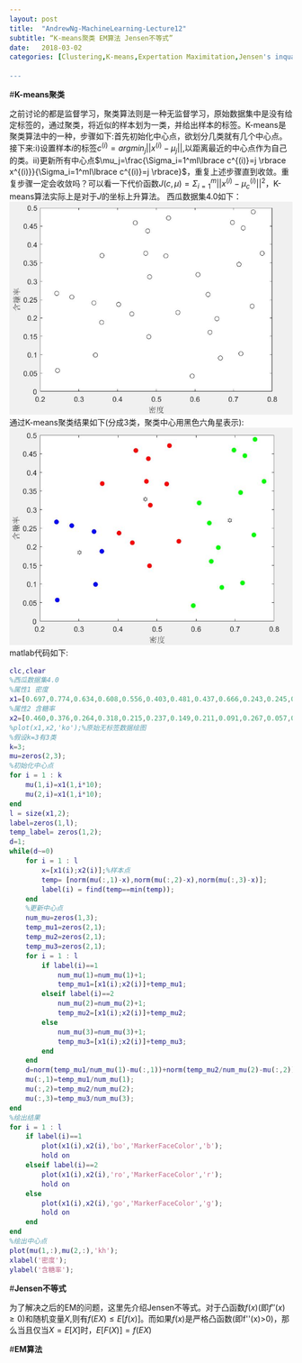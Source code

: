 ```yaml
---
layout: post
title:  "AndrewNg-MachineLearning-Lecture12"
subtitle: “K-means聚类 EM算法 Jensen不等式”
date:   2018-03-02
categories: [Clustering,K-means,Expertation Maximitation,Jensen's inquality]

---
```

<script type="text/x-mathjax-config"> MathJax.Hub.Config({ tex2jax: {inlineMath: [['$','$'],['\\(','\\)']]} }); </script> <script type="text/javascript" async src="https://cdn.mathjax.org/mathjax/latest/MathJax.js?config=TeX-MML-AM_CHTML"> </script>

#**K-means聚类**

之前讨论的都是监督学习，聚类算法则是一种无监督学习，原始数据集中是没有给定标签的，通过聚类，将近似的样本划为一类，并给出样本的标签。K-means是聚类算法中的一种，步骤如下:首先初始化中心点，欲划分几类就有几个中心点。接下来:i)设置样本$i$的标签$c^{(i)}=argmin_j||x^{(i)}-\mu_j||$,以距离最近的中心点作为自己的类。ii)更新所有中心点$\mu_j=\frac{\Sigma_i=1^mI\lbrace c^{(i)}=j \rbrace x^{(i)}}{\Sigma_i=1^mI\lbrace c^{(i)}=j \rbrace}$，重复上述步骤直到收敛。重复步骤一定会收敛吗？可以看一下代价函数$J(c,\mu)=\Sigma_{i=1}^m||x^{(i)}-\mu_c^{(i)}||^2$，K-means算法实际上是对于$J$的坐标上升算法。
西瓜数据集4.0如下：
![](https://raw.githubusercontent.com/NjuOwen/NjuOwen.github.io/master/img/2018-03-02-AndrewNg-MachineLearning-lec12/data1.JPG)
通过K-means聚类结果如下(分成3类，聚类中心用黑色六角星表示):
![](https://raw.githubusercontent.com/NjuOwen/NjuOwen.github.io/master/img/2018-03-02-AndrewNg-MachineLearning-lec12/Kmeans.JPG)
matlab代码如下:
```matlab
clc,clear
%西瓜数据集4.0
%属性1 密度
x1=[0.697,0.774,0.634,0.608,0.556,0.403,0.481,0.437,0.666,0.243,0.245,0.343,0.639,0.657,0.360,0.593,0.719,0.359,0.339,0.282,0.748,0.714,0.483,0.478,0.525,0.751,0.532,0.473,0.725,0.446];
%属性2 含糖率
x2=[0.460,0.376,0.264,0.318,0.215,0.237,0.149,0.211,0.091,0.267,0.057,0.099,0.161,0.198,0.370,0.042,0.103,0.188,0.241,0.257,0.232,0.346,0.312,0.437,0.369,0.489,0.472,0.376,0.445,0.459];
%plot(x1,x2,'ko');%原始无标签数据绘图
%假设k=3有3类
k=3;
mu=zeros(2,3);
%初始化中心点
for i = 1 : k
    mu(1,i)=x1(1,i*10);
    mu(2,i)=x1(1,i*10);
end
l = size(x1,2);
label=zeros(1,l);
temp_label= zeros(1,2);
d=1;
while(d~=0)
    for i = 1 : l
        x=[x1(i);x2(i)];%样本点
        temp= [norm(mu(:,1)-x),norm(mu(:,2)-x),norm(mu(:,3)-x)];
        label(i) = find(temp==min(temp));
    end
    %更新中心点
    num_mu=zeros(1,3);
    temp_mu1=zeros(2,1);
    temp_mu2=zeros(2,1);
    temp_mu3=zeros(2,1);
    for i = 1 : l
        if label(i)==1
            num_mu(1)=num_mu(1)+1;
            temp_mu1=[x1(i);x2(i)]+temp_mu1;
        elseif label(i)==2
            num_mu(2)=num_mu(2)+1;
            temp_mu2=[x1(i);x2(i)]+temp_mu2;
        else
            num_mu(3)=num_mu(3)+1;
            temp_mu3=[x1(i);x2(i)]+temp_mu3;
        end
    end
    d=norm(temp_mu1/num_mu(1)-mu(:,1))+norm(temp_mu2/num_mu(2)-mu(:,2))+norm(temp_mu3/num_mu(3)-mu(:,3));
    mu(:,1)=temp_mu1/num_mu(1);
    mu(:,2)=temp_mu2/num_mu(2);
    mu(:,3)=temp_mu3/num_mu(3);
end
%绘出结果
for i = 1 : l
    if label(i)==1
        plot(x1(i),x2(i),'bo','MarkerFaceColor','b');
        hold on
    elseif label(i)==2
        plot(x1(i),x2(i),'ro','MarkerFaceColor','r');
        hold on
    else
        plot(x1(i),x2(i),'go','MarkerFaceColor','g');
        hold on
    end
end
%绘出中心点
plot(mu(1,:),mu(2,:),'kh');
xlabel('密度');
ylabel('含糖率');
```

#**Jensen不等式**

为了解决之后的EM的问题，这里先介绍Jensen不等式。对于凸函数$f(x)$(即$f''(x)\geq0$)和随机变量$X$,则有$f(EX)\leq E[f(x)]$。而如果$f(x)$是严格凸函数(即f''(x)>0)，那么当且仅当$X=E[X]$时，$E[F(X)]=f(EX)$

#**EM算法**
